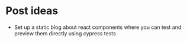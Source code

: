 # Post ideas

- Set up a static blog about react components where you can test and preview them directly using cypress tests